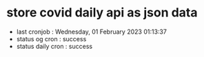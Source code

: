 # store covid daily api as json data

- last cronjob : Wednesday, 01 February 2023 01:13:37
- status og cron : success
- status daily cron : success
      
      